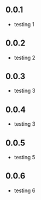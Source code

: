 ## 0.0.1

* testing 1

## 0.0.2
* testing 2

## 0.0.3
* testing 3

## 0.0.4
* testing 3

## 0.0.5
* testing 5

## 0.0.6
* testing 6
